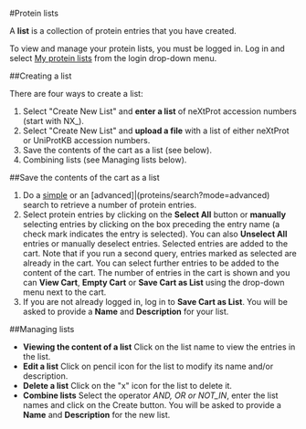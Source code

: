 #Protein lists

A **list** is a collection of protein entries that you have created. 

To view and manage your protein lists, you must be logged in. Log in and select [My protein lists](user/protein/lists) from the login drop-down menu.


##Creating a list

There are four ways to create a list:

1. Select "Create New List" and **enter a list** of neXtProt accession numbers (start with NX_). 
2. Select "Create New List" and **upload a file** with a list of either neXtProt or UniProtKB accession numbers.
3. Save the contents of the cart as a list (see below).
4. Combining lists (see Managing lists below).

##Save the contents of the cart as a list

1. Do a [simple](/) or an [advanced]|(proteins/search?mode=advanced) search to retrieve a number of protein entries.
2. Select protein entries by clicking on the **Select All** button or **manually** selecting entries by clicking on the box preceding the entry name (a check mark indicates the entry is selected). You can also **Unselect All** entries or manually deselect entries. Selected entries are added to the cart. Note that if you run a second query, entries marked as selected are already in the cart. You can select further entries to be added to the content of the cart. The number of entries in the cart is shown and you can **View Cart**, **Empty Cart** or **Save Cart as List** using the drop-down menu next to the cart. 
3. If you are not already logged in, log in to **Save Cart as List**. You will be asked to provide a **Name** and **Description** for your list.

##Managing lists

* **Viewing the content of a list** Click on the list name to view the entries in the list. 
* **Edit a list** Click on pencil icon for the list to modify its name and/or description.
* **Delete a list** Click on the "x" icon for the list to delete it.
* **Combine lists** Select the operator _AND, OR or NOT\_IN_, enter the list names and click on the Create button. You will be asked to provide a **Name** and **Description** for the new list.
 
